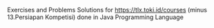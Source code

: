 Exercises and Problems Solutions for https://tlx.toki.id/courses (minus 13.Persiapan Kompetisi) done in Java Programming Language
